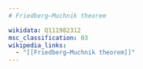 ```yaml
---
# Friedberg–Muchnik theorem

wikidata: Q111982312
msc_classification: 03
wikipedia_links:
  - "[[Friedberg–Muchnik theorem]]"
---
```


